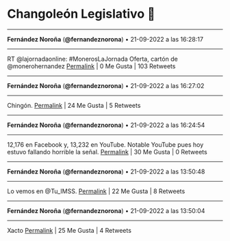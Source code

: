 # Changoleón Legislativo 🙈
*****
**Fernández Noroña** (**@fernandeznorona**) • 21-09-2022 a las 16:28:17
*****
RT @lajornadaonline: #MonerosLaJornada Oferta, cartón de @monerohernandez
[Permalink](https://twitter.com/fernandeznorona/status/1572744559943389187) | 0 Me Gusta | 103 Retweets
*****
**Fernández Noroña** (**@fernandeznorona**) • 21-09-2022 a las 16:27:02
*****
Chingón.
[Permalink](https://twitter.com/fernandeznorona/status/1572744243650891776) | 24 Me Gusta | 5 Retweets
*****
**Fernández Noroña** (**@fernandeznorona**) • 21-09-2022 a las 16:24:54
*****
12,176 en Facebook y, 13,232 en YouTube. Notable YouTube pues hoy estuvo fallando horrible la señal.
[Permalink](https://twitter.com/fernandeznorona/status/1572743708730363904) | 30 Me Gusta | 0 Retweets
*****
**Fernández Noroña** (**@fernandeznorona**) • 21-09-2022 a las 13:50:48
*****
Lo vemos en @Tu_IMSS.
[Permalink](https://twitter.com/fernandeznorona/status/1572704926534336512) | 22 Me Gusta | 8 Retweets
*****
**Fernández Noroña** (**@fernandeznorona**) • 21-09-2022 a las 13:50:04
*****
Xacto
[Permalink](https://twitter.com/fernandeznorona/status/1572704742937067520) | 25 Me Gusta | 4 Retweets